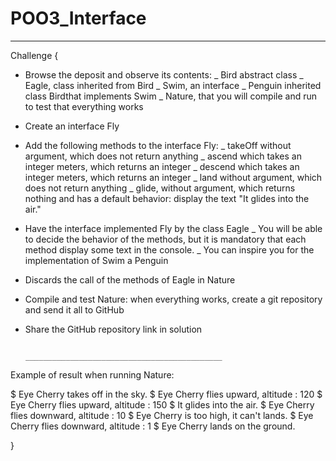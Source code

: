 # POO3_Interface
_______________________________________________________________________________________________________________________________

Challenge {

* Browse the deposit and observe its contents:
    _ Bird abstract class
    _ Eagle, class inherited from Bird
    _ Swim, an interface
    _ Penguin inherited class Birdthat implements Swim
    _ Nature, that you will compile and run to test that everything works
* Create an interface Fly
* Add the following methods to the interface Fly:
    _ takeOff without argument, which does not return anything
    _ ascend which takes an integer meters, which returns an integer
    _ descend which takes an integer meters, which returns an integer
    _ land without argument, which does not return anything
    _ glide, without argument, which returns nothing and has a default behavior: display the text "It glides into the air."
* Have the interface implemented Fly by the class Eagle
    _ You will be able to decide the behavior of the methods, but it is mandatory that each method display some text in the         console.
    _ You can inspire you for the implementation of Swim a Penguin
* Discards the call of the methods of Eagle in Nature
* Compile and test Nature: when everything works, create a git repository and send it all to GitHub
* Share the GitHub repository link in solution

                                        ____________________________________________  
                                        
Example of result when running Nature:

$ Eye Cherry takes off in the sky.
$ Eye Cherry flies upward, altitude : 120
$ Eye Cherry flies upward, altitude : 150
$ It glides into the air.
$ Eye Cherry flies downward, altitude : 10
$ Eye Cherry is too high, it can't lands.
$ Eye Cherry flies downward, altitude : 1
$ Eye Cherry lands on the ground.

}
